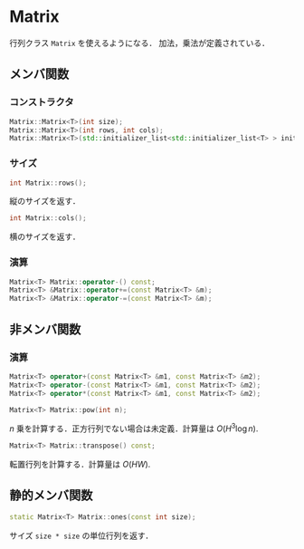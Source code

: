 # Matrix

行列クラス `Matrix` を使えるようになる．
加法，乗法が定義されている．

## メンバ関数

### コンストラクタ

```cpp
Matrix::Matrix<T>(int size);
Matrix::Matrix<T>(int rows, int cols);
Matrix::Matrix<T>(std::initializer_list<std::initializer_list<T> > init);
```

### サイズ

```cpp
int Matrix::rows();
```
縦のサイズを返す．

```cpp
int Matrix::cols();
```
横のサイズを返す．

### 演算

```cpp
Matrix<T> Matrix::operator-() const;
Matrix<T> &Matrix::operator+=(const Matrix<T> &m);
Matrix<T> &Matrix::operator-=(const Matrix<T> &m);
```

## 非メンバ関数

### 演算

```cpp
Matrix<T> operator+(const Matrix<T> &m1, const Matrix<T> &m2);
Matrix<T> operator-(const Matrix<T> &m1, const Matrix<T> &m2);
Matrix<T> operator*(const Matrix<T> &m1, const Matrix<T> &m2);
```

```cpp
Matrix<T> Matrix::pow(int n);
```
$n$ 乗を計算する．正方行列でない場合は未定義．計算量は $O(H^3\log{n})$.

```cpp
Matrix<T> Matrix::transpose() const;
```
転置行列を計算する．計算量は $O(HW)$.

## 静的メンバ関数

```cpp
static Matrix<T> Matrix::ones(const int size);
```
サイズ `size * size` の単位行列を返す．